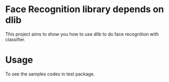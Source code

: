 # Face Recognition library depends on dlib
This project aims to show you how to use dlib to do face recognition with classifier.
# Usage
To see the samples codes in test package.


